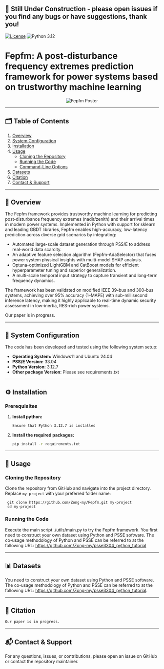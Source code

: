 ## 🚧 Still Under Construction - please open issues if you find any bugs or have suggestions, thank you!

[![License](https://img.shields.io/badge/License-MIT-red.svg)](https://github.com/hanxiao0607/AERCA/blob/main/LICENSE)
![Python 3.12](https://img.shields.io/badge/python-3.12-blue.svg)
# Fepfm: A post-disturbance frequency extremes prediction framework for power systems based on trustworthy machine learning
<div align="center">
  <img src="https://github.com/Zong-my/Fepfm/utils/Fepfm_framework.png" alt="Fepfm Poster" />
</div>

---

## 🗂️ Table of Contents

1. [Overview](#overview)
2. [System Configuration](#system-configuration)
3. [Installation](#installation)
4. [Usage](#usage)
    - [Cloning the Repository](#cloning-the-repository)
    - [Running the Code](#running-the-code)
    - [Command-Line Options](#command-line-options)
5. [Datasets](#datasets)
6. [Citation](#citation)
7. [Contact & Support](#contact--support)

---

## 📘 Overview

The Fepfm framework provides trustworthy machine learning for predicting post-disturbance frequency extremes (nadir/zenith) and their arrival times in modern power systems. Implemented in Python with support for sklearn and leading GBDT libraries, Fepfm enables high-accuracy, low-latency prediction across diverse grid scenarios by integrating:
- Automated large-scale dataset generation through PSS/E to address real-world data scarcity.
- An adaptive feature selection algorithm (Fepfm-AdaSelector) that fuses power system physical insights with multi-model SHAP analysis.
- Optuna-optimized LightGBM and CatBoost models for efficient hyperparameter tuning and superior generalization.
- A multi-scale temporal input strategy to capture transient and long-term frequency dynamics.

The framework has been validated on modified IEEE 39-bus and 300-bus systems, achieving over 95% accuracy (1–MAPE) with sub-millisecond inference latency, making it highly applicable to real-time dynamic security assessment in low-inertia, RES-rich power systems.

Our paper is in progress.

---

## 🧰 System Configuration

The code has been developed and tested using the following system setup:

- **Operating System:** Windows11 and Ubuntu 24.04
- **PSS/E Version:** 33.04
- **Python Version:** 3.12.7
- **Other package Version:** Please see requirements.txt

---

## ⚙️ Installation

### Prerequisites

1. **Install python:**

   ```bash
   Ensure that Python 3.12.7 is installed
    ```
   
2. **Install the required packages:**
    
    ```bash
    pip install -r requirements.txt
    ```

---

## 🚀 Usage
### Cloning the Repository
Clone the repository from GitHub and navigate into the project directory. Replace `my-project` with your preferred folder name:


     git clone https://github.com/Zong-my/Fepfm.git my-project
     cd my-project

### Running the Code
Execute the main script ./utils/main.py to try the Fepfm framework. You first need to construct your own dataset using Python and PSSE software. The co-usage methodology of Python and PSSE can be referred to at the following URL: https://github.com/Zong-my/psse3304_python_tutorial

---

## 📊 Datasets
You need to construct your own dataset using Python and PSSE software. The co-usage methodology of Python and PSSE can be referred to at the following URL: https://github.com/Zong-my/psse3304_python_tutorial.

---

## 📄 Citation
```
Our paper is in progress.
```

---

## 📬 Contact & Support
For any questions, issues, or contributions, please open an issue on GitHub or contact the repository maintainer.
